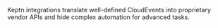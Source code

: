 Keptn integrations translate well-defined CloudEvents into proprietary vendor APIs and hide complex automation for advanced tasks.